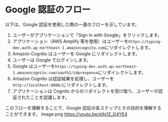 # Google 認証のフロー

以下は、Google 認証を使用した際の一連のフローを示しています。

1. ユーザーがアプリケーションで「Sign in with Google」をクリックします。
2. アプリケーション（AWS Amplify 等を使用）はユーザーを`https://typing-dev.auth.ap-northeast-1.amazoncognito.com`にリダイレクトします。
3. Amazon Cognito はユーザーを Google にリダイレクトします。
4. ユーザーは Google でログインします。
5. Google はユーザーを`https://typing-dev.auth.ap-northeast-1.amazoncognito.com/oauth2/idpresponse`にリダイレクトします。
6. Amazon Cognito は認証結果を処理し、ユーザーを`http://localhost:8080/`にリダイレクトします。
7. アプリケーションは Cognito からのリダイレクトを受け取り、ユーザーが認証されたことを認識します。

このフローを理解することで、Google 認証の各ステップとその目的を理解することができます。
image.png
https://youtu.be/e9s12_G4YE4
